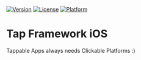 [![Version](https://api.clickntap.com/3.0.0/Tap+Framework+iOS.svg)](https://cocoapods.org/pods/tap_framework_ios)
[![License](https://api.clickntap.com/MIT/License.svg)](https://cocoapods.org/pods/tap_framework_ios)
[![Platform](https://api.clickntap.com/iOS/Platform.svg)](https://cocoapods.org/pods/tap_framework_ios)

# Tap Framework iOS
Tappable Apps always needs Clickable Platforms :)
